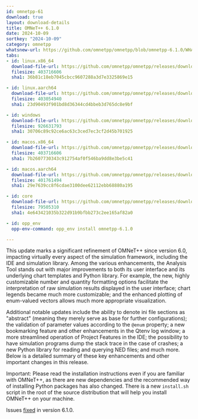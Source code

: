 ```yaml
---
id: omnetpp-61
download: true
layout: download-details
title: OMNeT++ 6.1.0
date: 2024-10-09
sortkey: "2024-10-09"
category: omnetpp
whatsnew-url: https://github.com/omnetpp/omnetpp/blob/omnetpp-6.1.0/WHATSNEW.md
tabs:
- id: linux.x86_64
  download-file-url: https://github.com/omnetpp/omnetpp/releases/download/omnetpp-6.1.0/omnetpp-6.1.0-linux-x86_64.tgz
  filesize: 403716606
  sha1: 36b81c18eb7045cbcc9607288a3d7e3325869e15

- id: linux.aarch64
  download-file-url: https://github.com/omnetpp/omnetpp/releases/download/omnetpp-6.1.0/omnetpp-6.1.0-linux-aarch64.tgz
  filesize: 403054940
  sha1: 23d90493f901bd8d36344cd4bbeb3d765dc8e9bf

- id: windows
  download-file-url: https://github.com/omnetpp/omnetpp/releases/download/omnetpp-6.1.0/omnetpp-6.1.0-windows-x86_64.zip
  filesize: 926631793
  sha1: 30706c89c92ce6ac63c3ced7ec3cf2d45b701925

- id: macos.x86_64
  download-file-url: https://github.com/omnetpp/omnetpp/releases/download/omnetpp-6.1.0/omnetpp-6.1.0-macos-x86_64.tgz
  filesize: 403716606
  sha1: 7b2607730343c912754af0f546ba9dd8e3be5c41

- id: macos.aarch64
  download-file-url: https://github.com/omnetpp/omnetpp/releases/download/omnetpp-6.1.0/omnetpp-6.1.0-macos-aarch64.tgz
  filesize: 401761494
  sha1: 29e7639cc8f6cdae3100dee62112ebb68880a195

- id: core
  download-file-url: https://github.com/omnetpp/omnetpp/releases/download/omnetpp-6.1.0/omnetpp-6.1.0-core.tgz
  filesize: 79505310
  sha1: 4e643421035b322d91b9bfbb273c2ee165af82a0

- id: opp_env
  opp-env-command: opp_env install omnetpp-6.1.0

---
```

This update marks a significant refinement of OMNeT++ since version 6.0,
impacting virtually every aspect of the simulation framework, including the IDE
and simulation library. Among the various enhancements, the Analysis Tool stands
out with major improvements to both its user interface and its underlying chart
templates and Python library. For example, the new, highly customizable number
and quantity formatting options facilitate the interpretation of raw simulation
results displayed in the user interface; chart legends became much more
customizable; and the enhanced plotting of enum-valued vectors allows much more
appropriate visualization.

Additional notable updates include the ability to denote ini file sections as
"abstract" (meaning they merely serve as base for further configurations); the
validation of parameter values according to the `@enum` property; a new
bookmarking feature and other enhancements in the Qtenv log window; a more
streamlined operation of Project Features in the IDE; the possibility to have
simulation programs dump the stack trace in the case of crashes; a new Python
library for reading and querying NED files; and much more. Below is a detailed
summary of these key enhancements and other important changes in this release.

Important: Please read the installation instructions even if you are familiar
with OMNeT++, as there are new dependencies and the recommended way of
installing Python packages has also changed. There is a new `install.sh` script
in the root of the source distribution that will help you install OMNeT++ on
your machine.

Issues [fixed](https://github.com/omnetpp/omnetpp/milestone/43?closed=1) in version 6.1.0.
